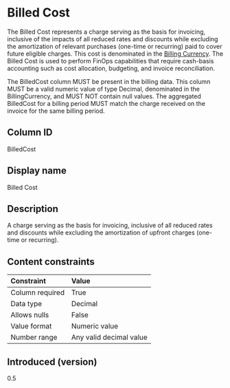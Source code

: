 # Billed Cost

The Billed Cost represents a charge serving as the basis for invoicing, inclusive of the impacts of all reduced rates and discounts while excluding the amortization of relevant purchases (one-time or recurring) paid to cover future eligible charges. This cost is denominated in the [Billing Currency](#billingcurrency). The Billed Cost is used to perform FinOps capabilities that require cash-basis accounting such as cost allocation, budgeting, and invoice reconciliation.

The BilledCost column MUST be present in the billing data. This column MUST be a valid numeric value of type Decimal, denominated in the BillingCurrency, and MUST NOT contain null values. The aggregated BilledCost for a billing period MUST match the charge received on the invoice for the same billing period.

## Column ID

BilledCost

## Display name

Billed Cost

## Description

A charge serving as the basis for invoicing, inclusive of all reduced rates and discounts while excluding the amortization of upfront charges (one-time or recurring).

## Content constraints

|    Constraint   |      Value              |
|:----------------|:------------------------|
| Column required | True                    |
| Data type       | Decimal                 |
| Allows nulls    | False                   |
| Value format    | Numeric value           |
| Number range    | Any valid decimal value |

## Introduced (version)

0.5
